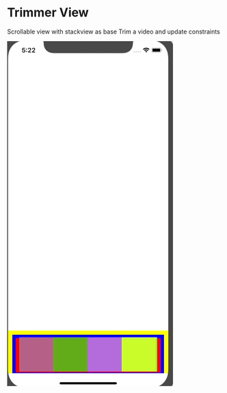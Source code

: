 # Trimmer View
Scrollable view with stackview  as base
Trim a video and update constraints

![scrolling](https://github.com/TokyoBirdy/Scrollable-StackView/blob/master/scrollable%20stackview.gif)
